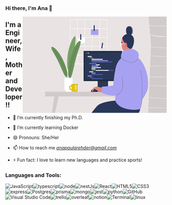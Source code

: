 
### Hi there, I'm Ana  👋

 <img align="right" alt="GIF" src="https://github.com/anarehder/anarehder/blob/main/gif_women.gif?raw=true" width="450" height="300" />


## I'm a Engineer, Wife, Mother and Developer!!
- 🔭 I’m currently finishing my Ph.D.
- 🌱 I’m currently learning Docker
- 😄 Pronouns: She/Her
- 📫 How to reach me *anapaularehder@gmail.com*

- ⚡ Fun fact: I love to learn new languages and practice sports!


### Languages and Tools:



<img align="left" alt="JavaScript" heigth="30px"  src="https://img.shields.io/badge/JavaScript-323330?style=for-the-badge&logo=javascript&logoColor=F7DF1E" />
<img align="left" alt="typescript" heigth="30px"  src="https://img.shields.io/badge/TypeScript-007ACC?style=for-the-badge&logo=typescript&logoColor=white" />
<img align="left" alt="node" heigth="30px"  src="https://img.shields.io/badge/Node%20js-339933?style=for-the-badge&logo=nodedotjs&logoColor=white"/>
<img align="left" alt="nestJs" heigth="30px"  src="https://img.shields.io/badge/nestjs-E0234E?style=for-the-badge&logo=nestjs&logoColor=white" />

<img align="left" alt="React" heigth="30px"  src="https://img.shields.io/badge/React-20232A?style=for-the-badge&logo=react&logoColor=61DAFB" />
<img align="left" alt="HTML5" heigth="30px"  src="https://img.shields.io/badge/HTML5-E34F26?style=for-the-badge&logo=html5&logoColor=white" />
<img align="left" alt="CSS3" heigth="30px"  src="https://img.shields.io/badge/CSS3-1572B6?style=for-the-badge&logo=css3&logoColor=white" />
<img align="left" alt="express" heigth="30px"  src="https://img.shields.io/badge/Express%20js-000000?style=for-the-badge&logo=express&logoColor=white" />

<img align="left" alt="Postgres" heigth="30px" src="https://img.shields.io/badge/PostgreSQL-316192?style=for-the-badge&logo=postgresql&logoColor=white" />
<img align="left" alt="prisma" heigth="30px"  src="https://img.shields.io/badge/Prisma-3982CE?style=for-the-badge&logo=Prisma&logoColor=white" />
<img align="left" alt="mongo" heigth="30px"  src="https://img.shields.io/badge/MongoDB-4EA94B?style=for-the-badge&logo=mongodb&logoColor=white" />
<img align="left" alt="jest" heigth="30px"  src="https://img.shields.io/badge/Jest-C21325?style=for-the-badge&logo=jest&logoColor=white" />
<img align="left" alt="python" heigth="30px"  src="https://img.shields.io/badge/Python-FFD43B?style=for-the-badge&logo=python&logoColor=blue" />
<img align="left" alt="GitHub" heigth="30px"  src="https://img.shields.io/badge/GitHub-100000?style=for-the-badge&logo=github&logoColor=white" />

<img align="left" alt="Visual Studio Code" heigth="30px" margin="10px" src="https://img.shields.io/badge/Visual_Studio_Code-0078D4?style=for-the-badge&logo=visual%20studio%20code&logoColor=white" />
<img align="left" alt="trello" heigth="30px"  src="https://img.shields.io/badge/Trello-0052CC?style=for-the-badge&logo=trello&logoColor=white" />
<img align="left" alt="overleaf" heigth="30px"  src="https://img.shields.io/badge/Overleaf-47A141?style=for-the-badge&logo=Overleaf&logoColor=white" />
<img align="left" alt="notion" heigth="30px"  src="https://img.shields.io/badge/Notion-000000?style=for-the-badge&logo=notion&logoColor=white" />
<img align="left" alt="Terminal" heigth="30px"  src="https://img.shields.io/badge/GNU%20Bash-4EAA25?style=for-the-badge&logo=GNU%20Bash&logoColor=white" />
<img align="left" alt="linux" heigth="30px"  src="https://img.shields.io/badge/Linux-FCC624?style=for-the-badge&logo=linux&logoColor=black" />
